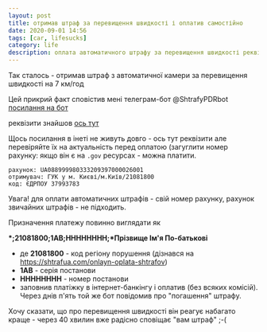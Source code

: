 ```yaml
---
layout: post
title: отримав штраф за перевищення швидкості і оплатив самостійно
date: 2020-09-01 14:56 
tags: [car, lifesucks]
category: life
description: оплата автоматичного штрафу за перевищення швидкості реквізити
---
```

Так сталось - отримав штраф з автоматичної камери за перевищення швидкості на 7 км/год

Цей прикрий факт сповістив мені телеграм-бот @ShtrafyPDRbot
[посилання на бот](https://t.me/ShtrafyPDRbot)

реквізити знайшов 
[ось тут](https://mvs.gov.ua/uk/ministry/projekti-mvs/avtofotovideofiksaciya-porusen-pdr/rekviziti-oplati-strafiv-1)

Щось посилання в інеті не живуть довго - ось тут реквізити але перевіряйте їх на актуальність перед оплатою (загуглити номер рахунку: якщо він є на `.gov` ресурсах - можна платити.

```
рахунок: UA088999980333209397000026001
отримувач: ГУК у м. Києві/м.Київ/21081800
код: ЄДРПОУ 37993783
```

Увага! для оплати автоматичних штрафів - свій номер рахунку, рахунок звичайних штрафів - не підходить.

Призначення платежу повинно виглядати як

__\*;21081800;1АВ;НННННННН;*Прізвище Ім'я По-батькові__
* де **21081800** - код регіону порушення (дізнався на https://shtrafua.com/onlayn-oplata-shtrafov)
* **1АВ** - серія постанови
* __НННННННН__ - номер постанови
* заповнив платіжку в інтернет-банкінгу і оплатив (без всяких комісій). Через днів п'ять той же бот повідомив про "погашення" штрафу.

Хочу сказати, що про перевищення швидкості він реагує набагато краще - через 40 хвилин вже радісно сповіщає "вам штраф" ;-(